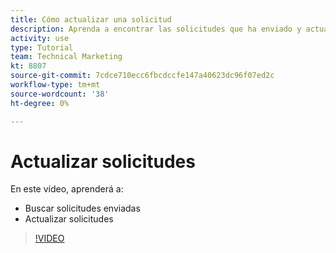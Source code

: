 ```yaml
---
title: Cómo actualizar una solicitud
description: Aprenda a encontrar las solicitudes que ha enviado y actualice esas solicitudes.
activity: use
type: Tutorial
team: Technical Marketing
kt: 8807
source-git-commit: 7cdce710ecc6fbcdccfe147a40623dc96f07ed2c
workflow-type: tm+mt
source-wordcount: '38'
ht-degree: 0%

---
```


# Actualizar solicitudes

En este vídeo, aprenderá a:

* Buscar solicitudes enviadas
* Actualizar solicitudes

>[!VIDEO](https://video.tv.adobe.com/v/336091/?quality=12)

<!---
Guide
Update a work request
--->